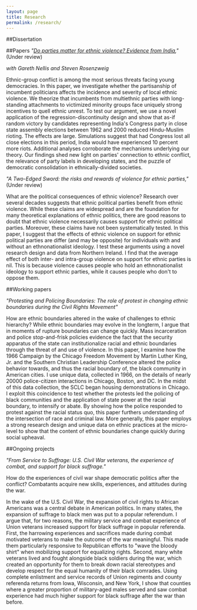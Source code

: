 ```yaml
---
layout: page
title: Research
permalink: /research/
---
```

##Dissertation<a name="dissertation"></a>

##Papers<a name="publications"></a>
*"<a href='https://dl.dropboxusercontent.com/u/8139153/mdweaver_github_io/NellisWeaverRosenzweig-APSA2015.pdf'>Do parties matter for ethnic violence? Evidence from India</a>,"* (Under review)

*with Gareth Nellis and Steven Rosenzweig*

Ethnic-group conflict is among the most serious threats facing young democracies. In this paper, we investigate whether the partisanship of incumbent politicians affects the incidence and severity of local ethnic violence. We theorize that incumbents from multiethnic parties with long-standing attachments to victimized minority groups face uniquely strong incentives to quell ethnic unrest. To test our argument, we use a novel application of the regression-discontinuity design and show that as-if random victory by candidates representing India's Congress party in close state assembly elections between 1962 and 2000 reduced Hindu-Muslim rioting. The effects are large. Simulations suggest that had Congress lost all close elections in this period, India would have experienced 10 percent more riots. Additional analyses corroborate the mechanisms underlying our theory. Our findings shed new light on parties' connection to ethnic conflict, the relevance of party labels in developing states, and the puzzle of democratic consolidation in ethnically-divided societies.

*"A Two-Edged Sword: the risks and rewards of violence for ethnic parties,"* (Under review)

What are the political consequences of ethnic violence? Research over several decades suggests that ethnic political parties benefit from ethnic violence. While these claims are widespread and are the foundation for many theoretical explanations of ethnic politics, there are good reasons to doubt that ethnic violence necessarily causes support for ethnic political parties. Moreover, these claims have not been systematically tested. In this paper, I suggest that the effects of ethnic violence on support for ethnic political parties are differ (and may be opposite) for individuals with and without an ethnonationalist ideology. I test these arguments using a novel research design and data from Northern Ireland. I find that the average effect of both inter- and intra-group violence on support for ethnic parties is nil. This is because violence causes  people who hold an ethnonationalist ideology to support ethnic parties, while it causes people who don't to oppose them.

##Working papers<a name="papers"></a>

*"Protesting and Policing Boundaries: The role of protest in changing ethnic boundaries during the Civil Rights Movement"*

How are ethnic boundaries altered in the wake of challenges to ethnic hierarchy? While ethnic boundaries may evolve in the longterm, I argue that in moments of rupture boundaries can change quickly. Mass incarceration and police stop-and-frisk policies evidence the fact that the security apparatus of the state can institutionalize racial and ethnic boundaries through the threat of and use of violence. In this paper, I examine how the 1966 Campaign by the Chicago Freedom Movement by Martin Luther King, Jr. and the Southern Christian Leadership Conference altered the police behavior towards, and thus the racial boundary of, the black community in American cities. I use unique data, collected in 1966, on the details of nearly 20000 police-citizen interactions in Chicago, Boston, and DC. In the midst of this data collection, the SCLC began housing demonstrations in Chicago. I exploit this coincidence to test whether the protests led the policing of black communities and the application of state power at the racial boundary, to intensify or abate. By showing how the police responded to protest against the racial status quo, this paper furthers understanding of the intersection of race and criminal law. More generally, this paper employs a strong research design and unique data on ethnic practices at the micro-level to show that the content of ethnic boundaries change quickly during social upheaval.

##Ongoing projects<a name="projects"></a>

*"From Service to Suffrage: U.S. Civil War veterans, the experience of combat, and support for black suffrage."*

How do the experiences of civil war shape democratic politics after the conflict? Combatants acquire new skills, experiences, and attitudes during the war. 

In the wake of the U.S. Civil War, the expansion of civil rights to African Americans was a central debate in American politics. In many states, the expansion of suffrage to black men was put to a popular referendum. I argue that, for two reasons, the military service and combat experience of Union veterans increased support for black suffrage in popular referenda. First, the harrowing experiences and sacrifices made during combat motivated veterans to make the outcome of the war meaningful. This made them particularly responsive to Republican efforts to "wave the bloody shirt" when mobilizing support for equalizing rights. Second, many white veterans lived and fought alongside black soldiers during the war, which created an opportunity for them to break down racial stereotypes and develop respect for the equal humanity of their black comrades.  Using complete enlistment and service records of Union regiments and county referenda returns from Iowa, Wisconsin, and New York, I show that counties where a greater proportion of military-aged males served and saw combat experience had much higher support for black suffrage after the war than before.


